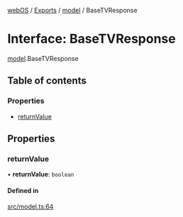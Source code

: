 [webOS](../README.md) / [Exports](../modules.md) / [model](../modules/model.md) / BaseTVResponse

# Interface: BaseTVResponse

[model](../modules/model.md).BaseTVResponse

## Table of contents

### Properties

- [returnValue](model.BaseTVResponse.md#returnvalue)

## Properties

### returnValue

• **returnValue**: `boolean`

#### Defined in

[src/model.ts:64](https://github.com/Dabolus/webos-tv/blob/5769651/src/model.ts#L64)
